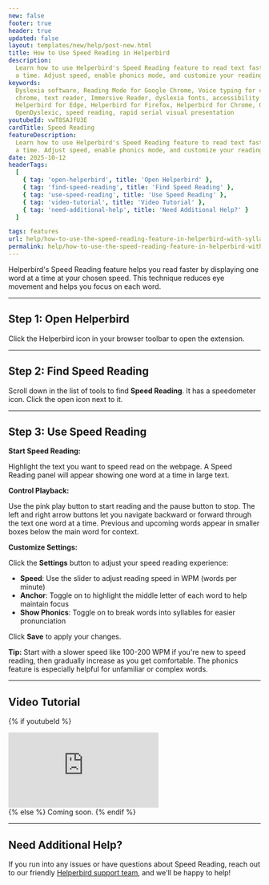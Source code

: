 ```yaml
---
new: false
footer: true
header: true
updated: false
layout: templates/new/help/post-new.html
title: How to Use Speed Reading in Helperbird
description:
  Learn how to use Helperbird's Speed Reading feature to read text faster by displaying one word at
  a time. Adjust speed, enable phonics mode, and customize your reading experience.
keywords:
  Dyslexia software, Reading Mode for Google Chrome, Voice typing for chrome, Text to speech for
  chrome, text reader, Immersive Reader, dyslexia fonts, accessibility software, dyslexia software,
  Helperbird for Edge, Helperbird for Firefox, Helperbird for Chrome, Opendyslexic for Chrome,
  OpenDyslexic, speed reading, rapid serial visual presentation
youtubeId: vwT8SAJfU3E
cardTitle: Speed Reading
featureDescription:
  Learn how to use Helperbird's Speed Reading feature to read text faster by displaying one word at
  a time. Adjust speed, enable phonics mode, and customize your reading experience.
date: 2025-10-12
headerTags:
  [
    { tag: 'open-helperbird', title: 'Open Helperbird' },
    { tag: 'find-speed-reading', title: 'Find Speed Reading' },
    { tag: 'use-speed-reading', title: 'Use Speed Reading' },
    { tag: 'video-tutorial', title: 'Video Tutorial' },
    { tag: 'need-additional-help', title: 'Need Additional Help?' }
  ]

tags: features
url: help/how-to-use-the-speed-reading-feature-in-helperbird-with-syllables/
permalink: help/how-to-use-the-speed-reading-feature-in-helperbird-with-syllables/
---
```


Helperbird's Speed Reading feature helps you read faster by displaying one word at a time at your chosen speed. This technique reduces eye movement and helps you focus on each word.

---

## Step 1: Open Helperbird

Click the Helperbird icon in your browser toolbar to open the extension.

---

## Step 2: Find Speed Reading

Scroll down in the list of tools to find **Speed Reading**. It has a speedometer icon. Click the open icon next to it.

---

## Step 3: Use Speed Reading

**Start Speed Reading:**

Highlight the text you want to speed read on the webpage. A Speed Reading panel will appear showing one word at a time in large text.

**Control Playback:**

Use the pink play button to start reading and the pause button to stop. The left and right arrow buttons let you navigate backward or forward through the text one word at a time. Previous and upcoming words appear in smaller boxes below the main word for context.

**Customize Settings:**

Click the **Settings** button to adjust your speed reading experience:

- **Speed**: Use the slider to adjust reading speed in WPM (words per minute)
- **Anchor**: Toggle on to highlight the middle letter of each word to help maintain focus
- **Show Phonics**: Toggle on to break words into syllables for easier pronunciation

Click **Save** to apply your changes.



**Tip:** Start with a slower speed like 100-200 WPM if you're new to speed reading, then gradually increase as you get comfortable. The phonics feature is especially helpful for unfamiliar or complex words.

---

## Video Tutorial

{% if youtubeId %}
<div class="aspect-w-16 aspect-h-9 mt-12 mb-12">
<iframe id="videos" src="https://www.youtube.com/embed/{{youtubeId}}" title="YouTube video player" frameborder="0" allow="accelerometer; autoplay; clipboard-write; encrypted-media; gyroscope; picture-in-picture; web-share" allowfullscreen></iframe>
</div>
{% else %}
Coming soon.
{% endif %}

---

## Need Additional Help?

If you run into any issues or have questions about Speed Reading, reach out to our friendly [Helperbird support team](/support/), and we'll be happy to help!